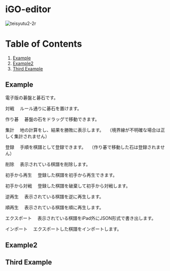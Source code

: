 # iGO-editor
![teisyutu2-2r](https://user-images.githubusercontent.com/55012754/65386520-b93adc80-dd77-11e9-9d2e-220e9f3eb84f.gif)

# Table of Contents
1. [Example](#example)
2. [Example2](#example2)
3. [Third Example](#third-example)

## Example
電子版の碁盤と碁石です。

対戦
　ルール通りに碁石を置けます。

作り碁
　碁盤の石をドラッグで移動できます。

集計
　地の計算をし、結果を勝敗に表示します。
　（境界線が不明確な場合は正しく集計されません）

登録
　手順を棋譜として登録できます。
　（作り碁で移動した石は登録されません）

削除
　表示されている棋譜を削除します。

初手から再生
　登録した棋譜を初手から再生できます。

初手から対戦
　登録した棋譜を破棄して初手から対戦します。

逆再生
　表示されている棋譜を逆に再生します。

順再生
　表示されている棋譜を順に再生します。

エクスポート
　表示されている棋譜をiPad外にJSON形式で書き出します。

インポート
　エクスポートした棋譜をインポートします。

## Example2
## Third Example
